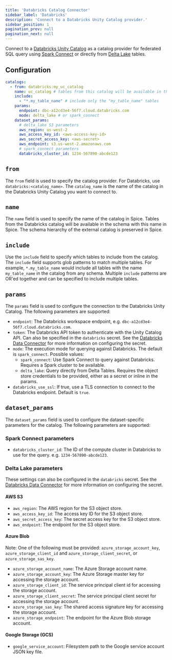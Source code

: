 ```yaml
---
title: 'Databricks Catalog Connector'
sidebar_label: 'Databricks'
description: 'Connect to a Databricks Unity Catalog provider.'
sidebar_position: 1
pagination_prev: null
pagination_next: null
---
```


Connect to a [Databricks Unity Catalog](https://www.databricks.com/product/unity-catalog) as a catalog provider for federated SQL query using [Spark Connect](https://www.databricks.com/blog/2022/07/07/introducing-spark-connect-the-power-of-apache-spark-everywhere.html) or directly from [Delta Lake](https://delta.io/) tables.

## Configuration

```yaml
catalogs:
  - from: databricks:my_uc_catalog
    name: uc_catalog # tables from this catalog will be available in the "uc_catalog" catalog in Spice
    include:
      - "*.my_table_name" # include only the "my_table_name" tables
    params:
      endpoint: dbc-a12cd3e4-56f7.cloud.databricks.com
      mode: delta_lake # or spark_connect
    dataset_params:
      # delta_lake S3 parameters
      aws_region: us-west-2
      aws_access_key_id: <aws-access-key-id>
      aws_secret_access_key: <aws-secret>
      aws_endpoint: s3.us-west-2.amazonaws.com
      # spark_connect parameters
      databricks_cluster_id: 1234-567890-abcde123
```

## `from`

The `from` field is used to specify the catalog provider. For Databricks, use `databricks:<catalog_name>`. The `catalog_name` is the name of the catalog in the Databricks Unity Catalog you want to connect to.

## `name`

The `name` field is used to specify the name of the catalog in Spice. Tables from the Databricks catalog will be available in the schema with this name in Spice. The schema hierarchy of the external catalog is preserved in Spice.

## `include`

Use the `include` field to specify which tables to include from the catalog. The `include` field supports glob patterns to match multiple tables. For example, `*.my_table_name` would include all tables with the name `my_table_name` in the catalog from any schema. Multiple `include` patterns are OR'ed together and can be specified to include multiple tables.

## `params`

The `params` field is used to configure the connection to the Databricks Unity Catalog. The following parameters are supported:

- `endpoint`: The Databricks workspace endpoint, e.g. `dbc-a12cd3e4-56f7.cloud.databricks.com`.
- `token`: The Databricks API token to authenticate with the Unity Catalog API. Can also be specified in the `databricks` secret. See the [Databricks Data Connector](/components/data-connectors/databricks.md) for more information on configuring the secret.
- `mode`: The execution mode for querying against Databricks. The default is `spark_connect`. Possible values:
  - `spark_connect`: Use Spark Connect to query against Databricks. Requires a Spark cluster to be available.
  - `delta_lake`: Query directly from Delta Tables. Requires the object store credentials to be provided, either as a secret or inline in the params.
- `databricks_use_ssl`: If true, use a TLS connection to connect to the Databricks endpoint. Default is `true`.

## `dataset_params`

The `dataset_params` field is used to configure the dataset-specific parameters for the catalog. The following parameters are supported:

### Spark Connect parameters

- `databricks_cluster_id`: The ID of the compute cluster in Databricks to use for the query. e.g. `1234-567890-abcde123`.

### Delta Lake parameters

These settings can also be configured in the `databricks` secret. See the [Databricks Data Connector](/components/data-connectors/databricks.md) for more information on configuring the secret.

#### AWS S3

- `aws_region`: The AWS region for the S3 object store.
- `aws_access_key_id`: The access key ID for the S3 object store.
- `aws_secret_access_key`: The secret access key for the S3 object store.
- `aws_endpoint`: The endpoint for the S3 object store.

#### Azure Blob

Note: One of the following must be provided: `azure_storage_account_key`, `azure_storage_client_id` and `azure_storage_client_secret`, or `azure_storage_sas_key`.

- `azure_storage_account_name`: The Azure Storage account name.
- `azure_storage_account_key`: The Azure Storage master key for accessing the storage account.
- `azure_storage_client_id`: The service principal client id for accessing the storage account.
- `azure_storage_client_secret`: The service principal client secret for accessing the storage account.
- `azure_storage_sas_key`: The shared access signature key for accessing the storage account.
- `azure_storage_endpoint`: The endpoint for the Azure Blob storage account.

#### Google Storage (GCS)

- `google_service_account`: Filesystem path to the Google service account JSON key file.